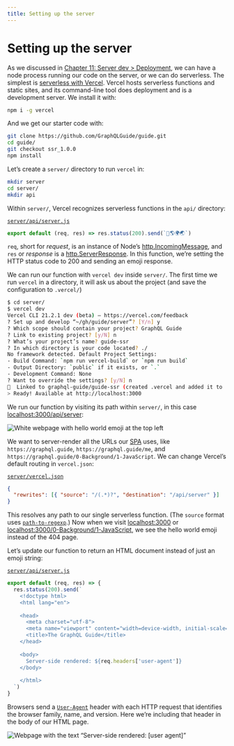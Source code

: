 ```yaml
---
title: Setting up the server
---
```


# Setting up the server

As we discussed in [Chapter 11: Server dev > Deployment](../server/production/deployment.md), we can have a node process running our code on the server, or we can do serverless. The simplest is [serverless with Vercel](https://vercel.com/docs/serverless-functions/introduction). Vercel hosts serverless functions and static sites, and its command-line tool does deployment and is a development server. We install it with:

```sh
npm i -g vercel
```

And we get our starter code with:

```sh
git clone https://github.com/GraphQLGuide/guide.git
cd guide/
git checkout ssr_1.0.0
npm install
```

Let’s create a `server/` directory to run `vercel` in:

```sh
mkdir server
cd server/
mkdir api
```

Within `server/`, Vercel recognizes serverless functions in the `api/` directory:

[`server/api/server.js`](https://github.com/GraphQLGuide/guide/blob/ssr2_1.0.0/server/api/server.js)

```js
export default (req, res) => res.status(200).send(`👋🌎🌍🌏`)
```

`req`, short for *request*, is an instance of Node’s [http.IncomingMessage](https://nodejs.org/api/http.html#http_class_http_incomingmessage), and `res` or *response* is a [http.ServerResponse](https://nodejs.org/api/http.html#http_class_http_serverresponse). In this function, we’re setting the HTTP status code to 200 and sending an emoji response.

We can run our function with `vercel dev` inside `server/`. The first time we run `vercel` in a directory, it will ask us about the project (and save the configuration to `.vercel/`)

```sh
$ cd server/
$ vercel dev
Vercel CLI 21.2.1 dev (beta) — https://vercel.com/feedback
? Set up and develop “~/gh/guide/server”? [Y/n] y
? Which scope should contain your project? GraphQL Guide
? Link to existing project? [y/N] n
? What’s your project’s name? guide-ssr
? In which directory is your code located? ./
No framework detected. Default Project Settings:
- Build Command: `npm run vercel-build` or `npm run build`
- Output Directory: `public` if it exists, or `.`
- Development Command: None
? Want to override the settings? [y/N] n
🔗  Linked to graphql-guide/guide-ssr (created .vercel and added it to .gitignore)
> Ready! Available at http://localhost:3000
```

We run our function by visiting its path within `server/`, in this case [localhost:3000/api/server](http://localhost:3000/api/server):

![White webpage with hello world emoji at the top left](../img/ssr-hello-world.png)

We want to server-render all the URLs our [SPA](../background/spa.md) uses, like `https://graphql.guide`, `https://graphql.guide/me`, and `https://graphql.guide/0-Background/1-JavaScript`. We can change Vercel’s default routing in `vercel.json`:

[`server/vercel.json`](https://github.com/GraphQLGuide/guide/blob/ssr2_1.0.0/server/vercel.json)

```json
{
  "rewrites": [{ "source": "/(.*)?", "destination": "/api/server" }]
}
```

This resolves any path to our single serverless function. (The `source` format uses [`path-to-regexp`](https://github.com/pillarjs/path-to-regexp/#parameters).) Now when we visit [localhost:3000](http://localhost:3000) or [localhost:3000/0-Background/1-JavaScript](http://localhost:3000/0-Background/1-JavaScript), we see the hello world emoji instead of the 404 page.

Let’s update our function to return an HTML document instead of just an emoji string:

[`server/api/server.js`](https://github.com/GraphQLGuide/guide/blob/ssr2_1.0.0/server/api/server.js)

```js
export default (req, res) => {
  res.status(200).send(`
    <!doctype html>
    <html lang="en">
    
    <head>
      <meta charset="utf-8">
      <meta name="viewport" content="width=device-width, initial-scale=1, shrink-to-fit=no">
      <title>The GraphQL Guide</title>
    </head>
    
    <body>
      Server-side rendered: ${req.headers['user-agent']}
    </body>
    
    </html>
  `)
}
```

Browsers send a [`User-Agent`](https://developer.mozilla.org/en-US/docs/Web/HTTP/Headers/User-Agent) header with each HTTP request that identifies the browser family, name, and version. Here we’re including that header in the body of our HTML page.

![Webpage with the text “Server-side rendered: [user agent]”](../img/ssr-user-agent.png)

